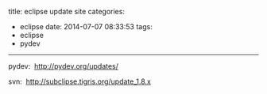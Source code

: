 title: eclipse update site
categories:
  - eclipse
date: 2014-07-07 08:33:53
tags:
  - eclipse
  - pydev
---

pydev:  http://pydev.org/updates/

svn:  http://subclipse.tigris.org/update_1.8.x
